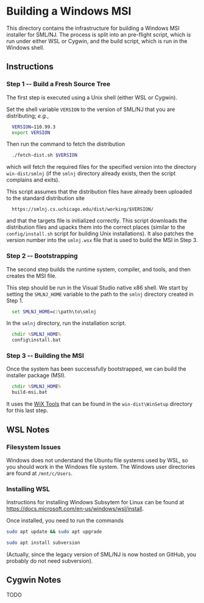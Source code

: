# Building a Windows MSI

This directory contains the infrastructure for building a Windows
MSI installer for SML/NJ.  The process is split into an pre-flight
script, which is run under either WSL or Cygwin, and the build script,
which is run in the Windows shell.

## Instructions

### Step 1 -- Build a Fresh Source Tree

The first step is executed using a Unix shell (either WSL or Cygwin).

Set the shell variable `VERSION` to the version of SML/NJ that you
are distributing; *e.g.*,

``` bash
  VERSION=110.99.3
  export VERSION
```

Then run the command to fetch the distribution

``` bash
  ./fetch-dist.sh $VERSION
```

which will fetch the required files for the specified version
into the directory `win-dist/smlnj` (if the `smlnj`
directory already exists, then the script complains and exits).

This script assumes that the distribution files have already been uploaded
to the standard distribution site

```
  https://smlnj.cs.uchicago.edu/dist/working/$VERSION/
```

and that the targets file is initialized correctly.  This
script downloads the distribution files and upacks them into
the correct places (similar to the `config/install.sh` script
for building Unix installations).  It also patches the version
number into the `smlnj.wsx` file that is used to build the MSI
in Step 3.

### Step 2 -- Bootstrapping

The second step builds the runtime system, compiler, and tools,
and then creates the MSI file.

This step should be run in the Visual Studio native x86 shell.
We start by setting the `SMLNJ_HOME` variable to the path to the
`smlnj` directory created in Step 1.

``` bat
  set SMLNJ_HOME=c:\path\to\smlnj
```

In the `smlnj` directory, run the installation script.

``` bat
  chdir %SMLNJ_HOME%
  config\install.bat
```

### Step 3 -- Building the MSI

Once the system has been successfully bootstrapped, we can
build the installer package (MSI).

``` bat
  chdir %SMLNJ_HOME%
  build-msi.bat
```

It uses the [WiX Tools](https://wixtoolset.org) that can be found
in the `win-dist\WinSetup` directory for this last step.

## WSL Notes

### Filesystem Issues

Windows does not understand the Ubuntu file systems used by WSL, so
you should work in the Windows file system.  The Windows user directories
are found at `/mnt/c/Users`.

### Installing WSL

Instructions for installing Windows Subsytem for Linux can be found at
https://docs.microsoft.com/en-us/windows/wsl/install.

Once installed, you need to run the commands

``` bash
sudo apt update && sudo apt upgrade

sudo apt install subversion
```

(Actually, since the legacy version of SML/NJ is now hosted on
GitHub, you probably do not need subversion).

## Cygwin Notes

TODO
